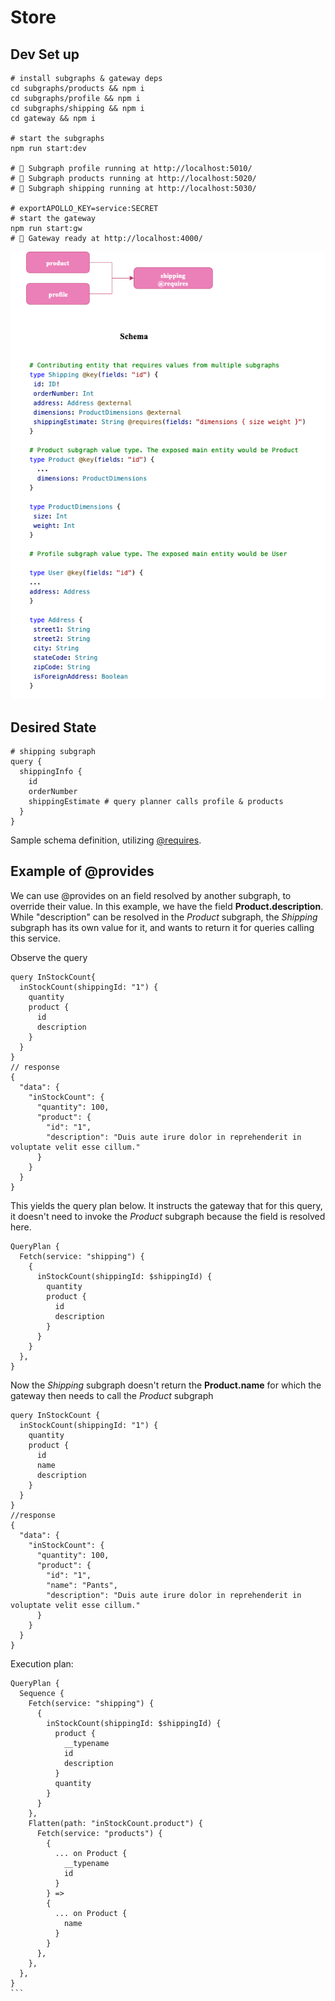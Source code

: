 # Store

## Dev Set up

```
# install subgraphs & gateway deps
cd subgraphs/products && npm i 
cd subgraphs/profile && npm i 
cd subgraphs/shipping && npm i
cd gateway && npm i 

# start the subgraphs
npm run start:dev

# 🚀 Subgraph profile running at http://localhost:5010/
# 🚀 Subgraph products running at http://localhost:5020/
# 🚀 Subgraph shipping running at http://localhost:5030/

# exportAPOLLO_KEY=service:SECRET
# start the gateway
npm run start:gw
# 🚀 Gateway ready at http://localhost:4000/
```

![Desired State](fed-2-requires.png)

## Desired State

```
# shipping subgraph
query {
  shippingInfo {
    id
    orderNumber
    shippingEstimate # query planner calls profile & products
  }
}
```

Sample schema definition, utilizing [@requires](https://www.apollographql.com/docs/federation/entities-advanced#using-requires-with-object-subfields).

## Example of @provides

We can use @provides on an field resolved by another subgraph, to override their value. In this example, we have the field **Product.description**. While "description" can be resolved in the _Product_ subgraph, the _Shipping_ subgraph has its own value for it, and wants to return it for queries calling this service.

Observe the query 
```
query InStockCount{
  inStockCount(shippingId: "1") {
    quantity
    product {
      id
      description
    }
  }
}
// response
{
  "data": {
    "inStockCount": {
      "quantity": 100,
      "product": {
        "id": "1",
        "description": "Duis aute irure dolor in reprehenderit in voluptate velit esse cillum."
      }
    }
  }
}
```

This yields the query plan below. It instructs the gateway that for this query, it doesn't need to invoke the _Product_ subgraph because the field is resolved here.

```
QueryPlan {
  Fetch(service: "shipping") {
    {
      inStockCount(shippingId: $shippingId) {
        quantity
        product {
          id
          description
        }
      }
    }
  },
}
```

Now the _Shipping_ subgraph doesn't return the **Product.name** for which the gateway then needs to call the _Product_ subgraph

```
query InStockCount {
  inStockCount(shippingId: "1") {
    quantity
    product {
      id
      name
      description
    }
  }
}
//response
{
  "data": {
    "inStockCount": {
      "quantity": 100,
      "product": {
        "id": "1",
        "name": "Pants",
        "description": "Duis aute irure dolor in reprehenderit in voluptate velit esse cillum."
      }
    }
  }
}
```

Execution plan:
````
QueryPlan {
  Sequence {
    Fetch(service: "shipping") {
      {
        inStockCount(shippingId: $shippingId) {
          product {
            __typename
            id
            description
          }
          quantity
        }
      }
    },
    Flatten(path: "inStockCount.product") {
      Fetch(service: "products") {
        {
          ... on Product {
            __typename
            id
          }
        } =>
        {
          ... on Product {
            name
          }
        }
      },
    },
  },
}
```
